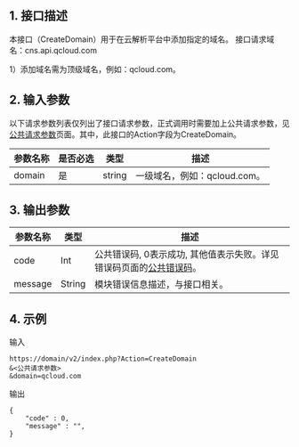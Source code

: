## 1. 接口描述

本接口（CreateDomain）用于在云解析平台中添加指定的域名。
接口请求域名：cns.api.qcloud.com

1）添加域名需为顶级域名，例如：qcloud.com。
 

## 2. 输入参数
以下请求参数列表仅列出了接口请求参数，正式调用时需要加上公共请求参数，见<a href="/doc/api/372/4153" title="公共请求参数">公共请求参数</a>页面。其中，此接口的Action字段为CreateDomain。

| 参数名称 | 是否必选 | 类型 | 描述 |
|---------|---------|---------|---------|
| domain | 是 | string | 一级域名，例如：qcloud.com。 |

## 3. 输出参数

| 参数名称 | 类型 | 描述 |
|---------|---------|---------|
| code | Int |公共错误码, 0表示成功, 其他值表示失败。详见错误码页面的<a href="https://www.qcloud.com/doc/api/372/%E9%94%99%E8%AF%AF%E7%A0%81#1.E3.80.81.E5.85.AC.E5.85.B1.E9.94.99.E8.AF.AF.E7.A0.81" title="公共错误码">公共错误码</a>。|
| message | String | 模块错误信息描述，与接口相关。|

## 4. 示例
 
输入
```
https://domain/v2/index.php?Action=CreateDomain
&<公共请求参数>
&domain=qcloud.com
```

输出
```
{
    "code" : 0,
    "message" : "",
}
```
